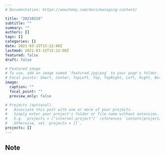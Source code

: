 ```yaml
---
# Documentation: https://wowchemy.com/docs/managing-content/

title: "20210316"
subtitle: ""
summary: ""
authors: []
tags: []
categories: []
date: 2021-03-15T15:22:00Z
lastmod: 2021-03-15T15:22:00Z
featured: false
draft: false

# Featured image
# To use, add an image named `featured.jpg/png` to your page's folder.
# Focal points: Smart, Center, TopLeft, Top, TopRight, Left, Right, BottomLeft, Bottom, BottomRight.
image:
  caption: ""
  focal_point: ""
  preview_only: false

# Projects (optional).
#   Associate this post with one or more of your projects.
#   Simply enter your project's folder or file name without extension.
#   E.g. `projects = ["internal-project"]` references `content/project/deep-learning/index.md`.
#   Otherwise, set `projects = []`.
projects: []
---
```


## Note


